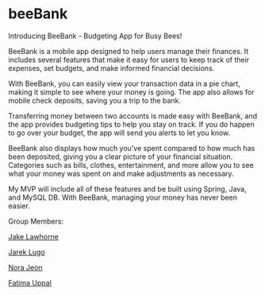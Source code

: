 # beeBank
Introducing BeeBank - Budgeting App for Busy Bees!

BeeBank is a mobile app designed to help users manage their finances. It includes several features that make it easy for users to keep track of their expenses, set budgets, and make informed financial decisions.

With BeeBank, you can easily view your transaction data in a pie chart, making it simple to see where your money is going. The app also allows for mobile check deposits, saving you a trip to the bank.

Transferring money between two accounts is made easy with BeeBank, and the app provides budgeting tips to help you stay on track. If you do happen to go over your budget, the app will send you alerts to let you know.

BeeBank also displays how much you've spent compared to how much has been deposited, giving you a clear picture of your financial situation. Categories such as bills, clothes, entertainment, and more allow you to see what your money was spent on and make adjustments as necessary.

My MVP will include all of these features and be built using Spring, Java, and MySQL DB. With BeeBank, managing your money has never been easier.


Group Members:

[Jake Lawhorne](https://github.com/JakeLawhorne)

[Jarek Lugo](https://github.com/JLugo4)

[Nora Jeon](https://github.com/norajeon)

[Fatima Uppal](https://github.com/FatimaUppal)
